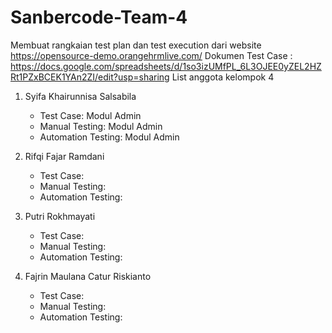 # Sanbercode-Team-4
Membuat rangkaian test plan dan test execution dari website https://opensource-demo.orangehrmlive.com/ 
Dokumen Test Case : https://docs.google.com/spreadsheets/d/1so3izUMfPL_6L3OJEE0yZEL2HZRt1PZxBCEK1YAn2ZI/edit?usp=sharing
List anggota kelompok 4
1. Syifa Khairunnisa Salsabila
   - Test Case: Modul Admin
   - Manual Testing: Modul Admin
   - Automation Testing: Modul Admin
   
2. Rifqi Fajar Ramdani
   - Test Case:
   - Manual Testing:
   - Automation Testing:
   
3. Putri Rokhmayati
   - Test Case:
   - Manual Testing:
   - Automation Testing:
   
4. Fajrin Maulana Catur Riskianto
   - Test Case:
   - Manual Testing:
   - Automation Testing:

